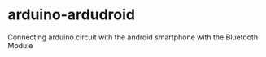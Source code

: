 # arduino-ardudroid
Connecting arduino circuit with the android smartphone with the Bluetooth Module
